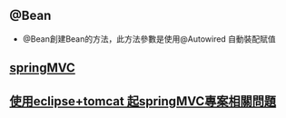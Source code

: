## @Bean

* @Bean創建Bean的方法，此方法參數是使用@Autowired 自動裝配賦值

## [springMVC](springMVC/SpringMVC.md)

## [使用eclipse+tomcat 起springMVC專案相關問題](springMVC/error.md)

